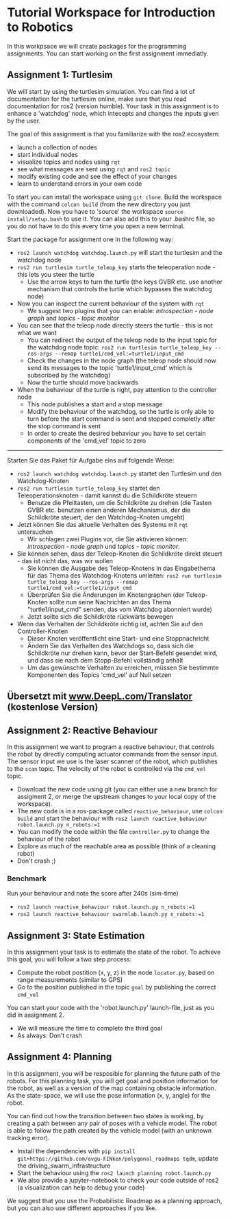 # Tutorial Workspace for Introduction to Robotics

In this workpsace we will create packages for the programming assignments.
You can start working on the first assignment immediatly.

## Assignment 1: Turtlesim

We will start by using the turtlesim simulation. You can find a lot of documentation for the turtlesim online, make sure that you read documentation for ros2 (version humble).
Your task in this assignment is to enhance a 'watchdog' node, which intecepts and changes the inputs given by the user.

The goal of this assignment is that you familiarize with the ros2 ecosystem:
- launch a collection of nodes
- start individual nodes
- visualize topics and nodes using `rqt`
- see what messages are sent using `rqt` and `ros2 topic`
- modify existing code and see the effect of your changes
- learn to understand errors in your own code

To start you can install the workspace using `git clone`.
Build the workspace with the command `colcon build` (from the new directory you just downloaded). Now you have to 'source' the workspace `source install/setup.bash` to use it. You can also add this to your .bashrc file, so you do not have to do this every time you open a new terminal.

Start the package for assignment one in the following way:
- `ros2 launch watchdog watchdog.launch.py` will start the turtlesim and the watchdog node
- `ros2 run turtlesim turtle_teleop_key` starts the teleoperation node - this lets you steer the turtle
    - Use the arrow keys to turn the turtle (the keys GVBR etc. use another mechanism that controls the turtle which bypasses the watchdog node)
- Now you can inspect the current behaviour of the system with `rqt`
    - We suggest two plugins that you can enable: *introspection - node graph* and *topics - topic monitor*
- You can see that the teleop node directly steers the turtle - this is not what we want
    - You can redirect the output of the teleop node to the input topic for the watchdog node topic: `ros2 run turtlesim turtle_teleop_key --ros-args --remap turtle1/cmd_vel:=turtle1/input_cmd`
    - Check the changes in the node graph (the teleop node should now send its messages to the topic 'turtle1/input_cmd' which is subscribed by the watchdog)
    - Now the turtle should move backwards
- When the behaviour of the turtle is right, pay attention to the controller node
    - This node publishes a start and a stop message
    - Modify the behaviour of the watchdog, so the turtle is only able to turn before the start command is sent and stopped completly after the stop command is sent
    - In order to create the desired behaviour you have to set certain components of the 'cmd_vel' topic to zero

---
Starten Sie das Paket für Aufgabe eins auf folgende Weise:
- `ros2 launch watchdog watchdog.launch.py` startet den Turtlesim und den Watchdog-Knoten
- `ros2 run turtlesim turtle_teleop_key` startet den Teleoperationsknoten - damit kannst du die Schildkröte steuern
    - Benutze die Pfeiltasten, um die Schildkröte zu drehen (die Tasten GVBR etc. benutzen einen anderen Mechanismus, der die Schildkröte steuert, der den Watchdog-Knoten umgeht)
- Jetzt können Sie das aktuelle Verhalten des Systems mit `rqt` untersuchen
    - Wir schlagen zwei Plugins vor, die Sie aktivieren können: *introspection - node graph* und *topics - topic monitor*.
- Sie können sehen, dass der Teleop-Knoten die Schildkröte direkt steuert - das ist nicht das, was wir wollen
    - Sie können die Ausgabe des Teleop-Knotens in das Eingabethema für das Thema des Watchdog-Knotens umleiten: `ros2 run turtlesim turtle_teleop_key --ros-args --remap turtle1/cmd_vel:=turtle1/input_cmd`
    - Überprüfen Sie die Änderungen im Knotengraphen (der Teleop-Knoten sollte nun seine Nachrichten an das Thema "turtle1/input_cmd" senden, das vom Watchdog abonniert wurde)
    - Jetzt sollte sich die Schildkröte rückwärts bewegen
- Wenn das Verhalten der Schildkröte richtig ist, achten Sie auf den Controller-Knoten
    - Dieser Knoten veröffentlicht eine Start- und eine Stoppnachricht
    - Ändern Sie das Verhalten des Watchdogs so, dass sich die Schildkröte nur drehen kann, bevor der Start-Befehl gesendet wird, und dass sie nach dem Stopp-Befehl vollständig anhält
    - Um das gewünschte Verhalten zu erreichen, müssen Sie bestimmte Komponenten des Topics 'cmd_vel' auf Null setzen

Übersetzt mit www.DeepL.com/Translator (kostenlose Version)
---

## Assignment 2: Reactive Behaviour

In this assignment we want to program a reactive behaviour, that controls the robot by directly computing actuator commands from the sensor input. The sensor input we use is the laser scanner of the robot, which publishes to the `scan` topic. The velocity of the robot is controlled via the `cmd_vel` topic.

- Download the new code using git (you can either use a new branch for assigment 2, or merge the upstream changes to your local copy of the workspace).
- The new code is in a ros-package called `reactive_behaviour`, use `colcon build` and start the behaviour with `ros2 launch reactive_behaviour robot.launch.py n_robots:=1`
- You can modify the code within the file `controller.py` to change the behaviour of the robot
- Explore as much of the reachable area as possible (think of a cleaning robot)
- Don't crash ;)

### Benchmark
Run your behaviour and note the score after 240s (sim-time)
- `ros2 launch reactive_behaviour robot.launch.py n_robots:=1`
- `ros2 launch reactive_behaviour swarmlab.launch.py n_robots:=1`

## Assignment 3: State Estimation

In this assignment your task is to estimate the state of the robot. To achieve this goal, you will follow a two step process:
- Compute the robot postition (x, y, z) in the node `locator.py`, based on range measurements (similar to GPS)
- Go to the position published in the topic `goal` by publishing the correct `cmd_vel`

You can start your code with the 'robot.launch.py' launch-file, just as you did in assignment 2.

- We will measure the time to complete the third goal
- As always: Don't crash

## Assignment 4: Planning

In this assignment, you will be resposible for planning the future path of the robots. For this planning task, you will get goal and position information for the robot, as well as a version of the map containing obstacle information.
As the state-space, we will use the pose information (x, y, angle) for the robot.

You can find out how the transition between two states is working, by creating a path between any pair of poses with a vehicle model. The robot is able to follow the path created by the vehicle model (with an unknown tracking error).

- Install the dependencies with `pip install git+https://github.com/ovgu-FINken/polygonal_roadmaps tqdm`, update the driving_swarm_infrastructure
- Start the behaviour using the `ros2 launch planning robot.launch.py`
- We also provide a jupyter-notebook to check your code outside of ros2 (a visualization can help to debug your code)


We suggest that you use the Probabilistic Roadmap as a planning approach, but you can also use different approaches if you like.

